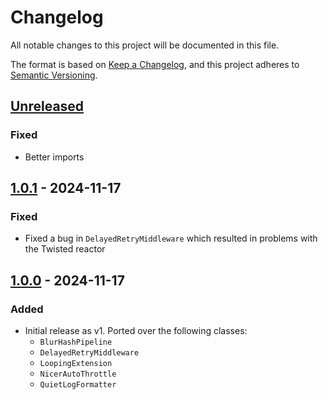 # Changelog
All notable changes to this project will be documented in this file.

The format is based on [Keep a Changelog](https://keepachangelog.com/en/1.0.0/), and this project adheres to [Semantic Versioning](https://semver.org/spec/v2.0.0.html).

## [Unreleased]
### Fixed
- Better imports

## [1.0.1] - 2024-11-17
### Fixed
- Fixed a bug in `DelayedRetryMiddleware` which resulted in problems with the Twisted reactor

## [1.0.0] - 2024-11-17
### Added
- Initial release as v1. Ported over the following classes:
  - `BlurHashPipeline`
  - `DelayedRetryMiddleware`
  - `LoopingExtension`
  - `NicerAutoThrottle`
  - `QuietLogFormatter`

[Unreleased]: https://github.com/MarkusShepherd/scrapy-extensions/compare/1.0.1...master
[1.0.1]: https://github.com/MarkusShepherd/scrapy-extensions/compare/1.0.0...1.0.1
[1.0.0]: https://github.com/MarkusShepherd/scrapy-extensions/tree/1.0.0
